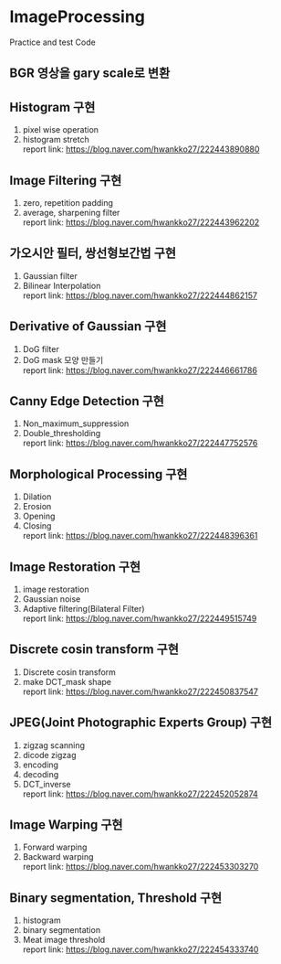 # ImageProcessing
Practice and test Code

## BGR 영상을 gary scale로 변환

## Histogram 구현
1. pixel wise operation
2. histogram stretch  
report link: https://blog.naver.com/hwankko27/222443890880

## Image Filtering 구현
1. zero, repetition padding
2. average, sharpening filter  
report link: https://blog.naver.com/hwankko27/222443962202

## 가오시안 필터, 쌍선형보간법 구현
1. Gaussian filter
2. Bilinear Interpolation  
report link: https://blog.naver.com/hwankko27/222444862157

## Derivative of Gaussian 구현
1. DoG filter
2. DoG mask 모양 만들기  
report link: https://blog.naver.com/hwankko27/222446661786

## Canny Edge Detection 구현
1. Non_maximum_suppression
2. Double_thresholding  
report link: https://blog.naver.com/hwankko27/222447752576

## Morphological Processing 구현
1. Dilation
2. Erosion
3. Opening
4. Closing  
report link: https://blog.naver.com/hwankko27/222448396361

## Image Restoration 구현
1. image restoration
2. Gaussian noise
3. Adaptive filtering(Bilateral Filter)  
report link: https://blog.naver.com/hwankko27/222449515749

## Discrete cosin transform 구현
1. Discrete cosin transform
2. make DCT_mask shape  
report link: https://blog.naver.com/hwankko27/222450837547

## JPEG(Joint Photographic Experts Group) 구현
1. zigzag scanning
2. dicode zigzag
3. encoding
4. decoding
5. DCT_inverse  
report link: https://blog.naver.com/hwankko27/222452052874

## Image Warping 구현
1. Forward warping
2. Backward warping  
report link: https://blog.naver.com/hwankko27/222453303270

## Binary segmentation, Threshold 구현
1. histogram
2. binary segmentation
3. Meat image threshold  
report link: https://blog.naver.com/hwankko27/222454333740

